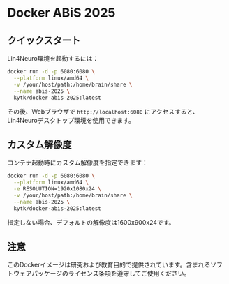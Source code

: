 # Docker ABiS 2025

## クイックスタート

Lin4Neuro環境を起動するには：

```bash
docker run -d -p 6080:6080 \
  --platform linux/amd64 \
  -v /your/host/path:/home/brain/share \
  --name abis-2025 \
  kytk/docker-abis-2025:latest
```

その後、Webブラウザで `http://localhost:6080` にアクセスすると、Lin4Neuroデスクトップ環境を使用できます。

## カスタム解像度

コンテナ起動時にカスタム解像度を指定できます：

```bash
docker run -d -p 6080:6080 \
  --platform linux/amd64 \
  -e RESOLUTION=1920x1080x24 \
  -v /your/host/path:/home/brain/share \
  --name abis-2025 \
  kytk/docker-abis-2025:latest
```

指定しない場合、デフォルトの解像度は1600x900x24です。


## 注意

このDockerイメージは研究および教育目的で提供されています。含まれるソフトウェアパッケージのライセンス条項を遵守してご使用ください。
